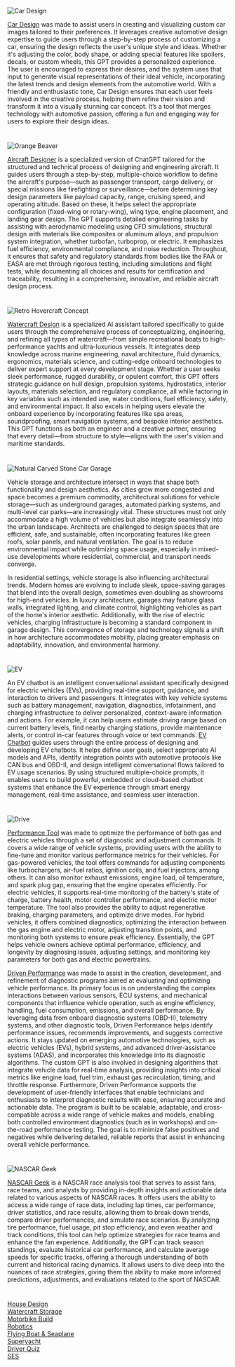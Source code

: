 ![Car Design](https://github.com/user-attachments/assets/19b78d60-98de-49bc-8347-04b80b1d9dab)

[Car Design](https://chatgpt.com/g/g-EPHgYBaHt-car-design) was made to assist users in creating and visualizing custom car images tailored to their preferences. It leverages creative automotive design expertise to guide users through a step-by-step process of customizing a car, ensuring the design reflects the user's unique style and ideas. Whether it's adjusting the color, body shape, or adding special features like spoilers, decals, or custom wheels, this GPT provides a personalized experience. The user is encouraged to express their desires, and the system uses that input to generate visual representations of their ideal vehicle, incorporating the latest trends and design elements from the automotive world. With a friendly and enthusiastic tone, Car Design ensures that each user feels involved in the creative process, helping them refine their vision and transform it into a visually stunning car concept. It’s a tool that merges technology with automotive passion, offering a fun and engaging way for users to explore their design ideas.

#

![Orange Beaver](https://github.com/user-attachments/assets/b69b842f-e199-4048-b6ab-d4fc8b6475d8)

[Aircraft Designer](https://chatgpt.com/g/g-675cf6c6a5b081918d9789db5537f4df-aircraft-designer) is a specialized version of ChatGPT tailored for the structured and technical process of designing and engineering aircraft. It guides users through a step-by-step, multiple-choice workflow to define the aircraft's purpose—such as passenger transport, cargo delivery, or special missions like firefighting or surveillance—before determining key design parameters like payload capacity, range, cruising speed, and operating altitude. Based on these, it helps select the appropriate configuration (fixed-wing or rotary-wing), wing type, engine placement, and landing gear design. The GPT supports detailed engineering tasks by assisting with aerodynamic modeling using CFD simulations, structural design with materials like composites or aluminum alloys, and propulsion system integration, whether turbofan, turboprop, or electric. It emphasizes fuel efficiency, environmental compliance, and noise reduction. Throughout, it ensures that safety and regulatory standards from bodies like the FAA or EASA are met through rigorous testing, including simulations and flight tests, while documenting all choices and results for certification and traceability, resulting in a comprehensive, innovative, and reliable aircraft design process.

#

![Retro Hovercraft Concept](https://github.com/user-attachments/assets/8e8bc444-2a03-464b-939a-9895417c1898)

[Watercraft Design](https://chatgpt.com/g/g-67af4c73622c8191a3a7c0544ad65575-watercraft-design) is a specialized AI assistant tailored specifically to guide users through the comprehensive process of conceptualizing, engineering, and refining all types of watercraft—from simple recreational boats to high-performance yachts and ultra-luxurious vessels. It integrates deep knowledge across marine engineering, naval architecture, fluid dynamics, ergonomics, materials science, and cutting-edge onboard technologies to deliver expert support at every development stage. Whether a user seeks sleek performance, rugged durability, or opulent comfort, this GPT offers strategic guidance on hull design, propulsion systems, hydrostatics, interior layouts, materials selection, and regulatory compliance, all while factoring in key variables such as intended use, water conditions, fuel efficiency, safety, and environmental impact. It also excels in helping users elevate the onboard experience by incorporating features like spa areas, soundproofing, smart navigation systems, and bespoke interior aesthetics. This GPT functions as both an engineer and a creative partner, ensuring that every detail—from structure to style—aligns with the user's vision and maritime standards.

#

![Natural Carved Stone Car Garage](https://github.com/user-attachments/assets/22da4d31-9289-4e94-97c8-2ee22b663b21)

Vehicle storage and architecture intersect in ways that shape both functionality and design aesthetics. As cities grow more congested and space becomes a premium commodity, architectural solutions for vehicle storage—such as underground garages, automated parking systems, and multi-level car parks—are increasingly vital. These structures must not only accommodate a high volume of vehicles but also integrate seamlessly into the urban landscape. Architects are challenged to design spaces that are efficient, safe, and sustainable, often incorporating features like green roofs, solar panels, and natural ventilation. The goal is to reduce environmental impact while optimizing space usage, especially in mixed-use developments where residential, commercial, and transport needs converge.

In residential settings, vehicle storage is also influencing architectural trends. Modern homes are evolving to include sleek, space-saving garages that blend into the overall design, sometimes even doubling as showrooms for high-end vehicles. In luxury architecture, garages may feature glass walls, integrated lighting, and climate control, highlighting vehicles as part of the home's interior aesthetic. Additionally, with the rise of electric vehicles, charging infrastructure is becoming a standard component in garage design. This convergence of storage and technology signals a shift in how architecture accommodates mobility, placing greater emphasis on adaptability, innovation, and environmental harmony.

#

![EV](https://github.com/user-attachments/assets/4269ac0e-f835-4e7f-a0ad-7e4d42194453)

An EV chatbot is an intelligent conversational assistant specifically designed for electric vehicles (EVs), providing real-time support, guidance, and interaction to drivers and passengers. It integrates with key vehicle systems such as battery management, navigation, diagnostics, infotainment, and charging infrastructure to deliver personalized, context-aware information and actions. For example, it can help users estimate driving range based on current battery levels, find nearby charging stations, provide maintenance alerts, or control in-car features through voice or text commands. [EV Chatbot](https://chatgpt.com/g/g-682bf337991c81918563e8c08114b660-ev-chatbot) guides users through the entire process of designing and developing EV chatbots. It helps define user goals, select appropriate AI models and APIs, identify integration points with automotive protocols like CAN bus and OBD-II, and design intelligent conversational flows tailored to EV usage scenarios. By using structured multiple-choice prompts, it enables users to build powerful, embedded or cloud-based chatbot systems that enhance the EV experience through smart energy management, real-time assistance, and seamless user interaction.

#

![Drive](https://github.com/user-attachments/assets/290aca45-bd96-4317-8d85-9f9503f9c6d1)

[Performance Tool](https://chatgpt.com/g/g-682f433cf320819195a11b2df35c073a-performance-tool) was made to optimize the performance of both gas and electric vehicles through a set of diagnostic and adjustment commands. It covers a wide range of vehicle systems, providing users with the ability to fine-tune and monitor various performance metrics for their vehicles. For gas-powered vehicles, the tool offers commands for adjusting components like turbochargers, air-fuel ratios, ignition coils, and fuel injectors, among others. It can also monitor exhaust emissions, engine load, oil temperature, and spark plug gap, ensuring that the engine operates efficiently. For electric vehicles, it supports real-time monitoring of the battery's state of charge, battery health, motor controller performance, and electric motor temperature. The tool also provides the ability to adjust regenerative braking, charging parameters, and optimize drive modes. For hybrid vehicles, it offers combined diagnostics, optimizing the interaction between the gas engine and electric motor, adjusting transition points, and monitoring both systems to ensure peak efficiency. Essentially, the GPT helps vehicle owners achieve optimal performance, efficiency, and longevity by diagnosing issues, adjusting settings, and monitoring key parameters for both gas and electric powertrains.

[Driven Performance](https://chatgpt.com/g/g-682f47b1d6408191a93b2edd4a380425-driven-performance) was made to assist in the creation, development, and refinement of diagnostic programs aimed at evaluating and optimizing vehicle performance. Its primary focus is on understanding the complex interactions between various sensors, ECU systems, and mechanical components that influence vehicle operation, such as engine efficiency, handling, fuel consumption, emissions, and overall performance. By leveraging data from onboard diagnostic systems (OBD-II), telemetry systems, and other diagnostic tools, Driven Performance helps identify performance issues, recommends improvements, and suggests corrective actions. It stays updated on emerging automotive technologies, such as electric vehicles (EVs), hybrid systems, and advanced driver-assistance systems (ADAS), and incorporates this knowledge into its diagnostic algorithms. The custom GPT is also involved in designing algorithms that integrate vehicle data for real-time analysis, providing insights into critical metrics like engine load, fuel trim, exhaust gas recirculation, timing, and throttle response. Furthermore, Driven Performance supports the development of user-friendly interfaces that enable technicians and enthusiasts to interpret diagnostic results with ease, ensuring accurate and actionable data. The program is built to be scalable, adaptable, and cross-compatible across a wide range of vehicle makes and models, enabling both controlled environment diagnostics (such as in workshops) and on-the-road performance testing. The goal is to minimize false positives and negatives while delivering detailed, reliable reports that assist in enhancing overall vehicle performance.

#

![NASCAR Geek](https://github.com/user-attachments/assets/c4baae14-3649-47f4-8f5e-fae54e75616c)

[NASCAR Geek](https://chatgpt.com/g/g-68313c0054f081918ee0ef39903daeab-nascar-geek) is a NASCAR race analysis tool that serves to assist fans, race teams, and analysts by providing in-depth insights and actionable data related to various aspects of NASCAR races. It offers users the ability to access a wide range of race data, including lap times, car performance, driver statistics, and race results, allowing them to break down trends, compare driver performances, and simulate race scenarios. By analyzing tire performance, fuel usage, pit stop efficiency, and even weather and track conditions, this tool can help optimize strategies for race teams and enhance the fan experience. Additionally, the GPT can track season standings, evaluate historical car performance, and calculate average speeds for specific tracks, offering a thorough understanding of both current and historical racing dynamics. It allows users to dive deep into the nuances of race strategies, giving them the ability to make more informed predictions, adjustments, and evaluations related to the sport of NASCAR.

#

[House Design](https://github.com/sourceduty/House_Design)
<br>
[Watercraft Storage](https://chatgpt.com/g/g-680bc309450c8191bf6bfe17923a5f86-watercraft-storage)
<br>
[Motorbike Build](https://chatgpt.com/g/g-6770afa002c08191b7c80d3da8463813-motorbike-build)
<br>
[Robotics](https://github.com/sourceduty/Robotics)
<br>
[Flying Boat & Seaplane](https://chatgpt.com/g/g-679a7b51ce1c81918fb3192193e78275-flying-boat-seaplane)
<br>
[Superyacht](https://chatgpt.com/g/g-67723bd03c08819185a19f7a9591f222-superyacht)
<br>
[Driver Quiz](https://chatgpt.com/g/g-68298d3c0a0081919a277908019fe314-driver-quiz)
<br>
[SES](https://github.com/sourceduty/Self-Excited_Motor)
